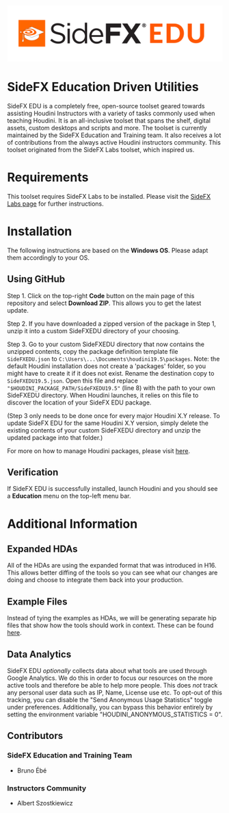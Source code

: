 ![SideFXEDU logo](https://github.com/brunoebe/SideFXEDU/blob/Development/help/images/sidefxedu_full.png)
# SideFX Education Driven Utilities

SideFX EDU is a completely free, open-source toolset geared towards assisting Houdini Instructors with a variety of tasks commonly used when teaching Houdini. It is an all-inclusive toolset that spans the shelf, digital assets, custom desktops and scripts and more. The toolset is currently maintained by the SideFX Education and Training team. It also receives a lot of contributions from the always active Houdini instructors community. This toolset originated from the SideFX Labs toolset, which inspired us. 

# Requirements

This toolset requires SideFX Labs to be installed. Please visit the [SideFX Labs page](https://www.sidefx.com/docs/houdini/labs/) for further instructions.

# Installation

The following instructions are based on the **Windows OS**. Please adapt them accordingly to your OS.

## Using GitHub

Step 1. Click on the top-right **Code** button on the main page of this repository and select **Download ZIP**. This allows you to get the latest update.

Step 2. If you have downloaded a zipped version of the package in Step 1, unzip it into a custom SideFXEDU directory of your choosing.

Step 3. Go to your custom SideFXEDU directory that now contains the unzipped contents, copy the package definition template file `SideFXEDU.json` to `C:\Users\...\Documents\houdini19.5\packages`. 
Note: the default Houdini installation does not create a 'packages' folder, so you might have to create it if it does not exist. 
Rename the destination copy to `SideFXEDU19.5.json`. Open this file and replace `"$HOUDINI_PACKAGE_PATH/SideFXEDU19.5"` (line 8) with the path to your own SideFXEDU directory. When Houdini launches, it relies on this file to discover the location of your SideFX EDU package.

(Step 3 only needs to be done once for every major Houdini X.Y release. To update SideFX EDU for the same Houdini X.Y version, simply delete the existing contents of your custom SideFXEDU directory and unzip the updated package into that folder.)

For more on how to manage Houdini packages, please visit [here](https://www.sidefx.com/docs/houdini/ref/plugins.html).

## Verification
If SideFX EDU is successfully installed, launch Houdini and you should see a **Education** menu on the top-left menu bar.

# Additional Information

## Expanded HDAs
All of the HDAs are using the expanded format that was introduced in H16. This allows better diffing of the tools so you can see what our changes are doing and choose to integrate them back into your production.

## Example Files
Instead of tying the examples as HDAs, we will be generating separate hip files that show how the tools should work in context. These can be found [here](https://github.com/sideeffects/SideFXEDU/tree/Development/hip).

## Data Analytics
SideFX EDU *optionally* collects data about what tools are used through Google Analytics. We do this in order to focus our resources on the more active tools and therefore be able to help more people. This does *not* track any personal user data such as IP, Name, License use etc. To opt-out of this tracking, you can disable the "Send Anonymous Usage Statistics" toggle under preferences. Additionally, you can bypass this behavior entirely by setting the environment variable "HOUDINI_ANONYMOUS_STATISTICS = 0".

## Contributors
### SideFX Education and Training Team
- Bruno Ébé

### Instructors Community
- Albert Szostkiewicz
